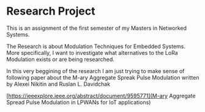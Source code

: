 # Research Project
This is an assignment of the first semester of my Masters in Networked Systems. 

The Research is about Modulation Techniques for Embedded Systems. More specifically, I want to investigate what alternatives to the LoRa Modulation exists or are being researched. 

In this very beggining of the research I am just trying to make sense of following paper about the M-ary Aggregate Spreak Pulse Modulation written by Alexei Nikitin and Ruslan L. Davidchak

[https://ieeexplore.ieee.org/abstract/document/9595771](M-ary Aggregate Spread Pulse Modulation in LPWANs for IoT applications)
